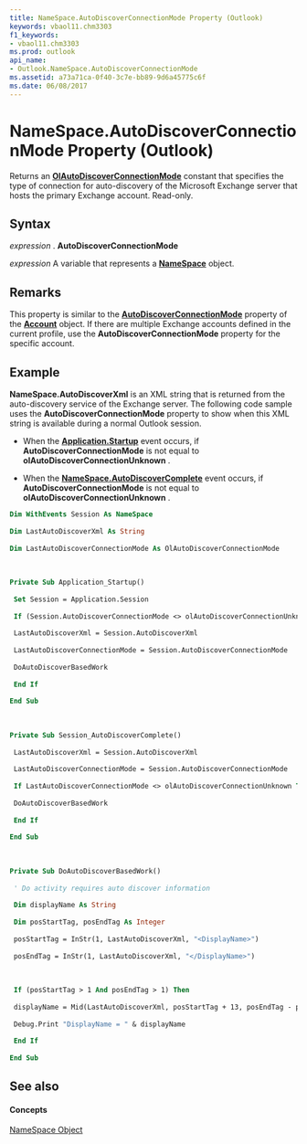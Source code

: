 ```yaml
---
title: NameSpace.AutoDiscoverConnectionMode Property (Outlook)
keywords: vbaol11.chm3303
f1_keywords:
- vbaol11.chm3303
ms.prod: outlook
api_name:
- Outlook.NameSpace.AutoDiscoverConnectionMode
ms.assetid: a73a71ca-0f40-3c7e-bb89-9d6a45775c6f
ms.date: 06/08/2017
---
```



# NameSpace.AutoDiscoverConnectionMode Property (Outlook)

Returns an  **[OlAutoDiscoverConnectionMode](olautodiscoverconnectionmode-enumeration-outlook.md)** constant that specifies the type of connection for auto-discovery of the Microsoft Exchange server that hosts the primary Exchange account. Read-only.


## Syntax

 _expression_ . **AutoDiscoverConnectionMode**

 _expression_ A variable that represents a **[NameSpace](namespace-object-outlook.md)** object.


## Remarks

This property is similar to the  **[AutoDiscoverConnectionMode](account-autodiscoverconnectionmode-property-outlook.md)** property of the **[Account](account-object-outlook.md)** object. If there are multiple Exchange accounts defined in the current profile, use the **AutoDiscoverConnectionMode** property for the specific account.


## Example

 **NameSpace.AutoDiscoverXml** is an XML string that is returned from the auto-discovery service of the Exchange server. The following code sample uses the **AutoDiscoverConnectionMode** property to show when this XML string is available during a normal Outlook session.


- When the  **[Application.Startup](application-startup-event-outlook.md)** event occurs, if **AutoDiscoverConnectionMode** is not equal to **olAutoDiscoverConnectionUnknown** .
    
- When the  **[NameSpace.AutoDiscoverComplete](namespace-autodiscovercomplete-event-outlook.md)** event occurs, if **AutoDiscoverConnectionMode** is not equal to **olAutoDiscoverConnectionUnknown** .
    





```vb
Dim WithEvents Session As NameSpace 
 
Dim LastAutoDiscoverXml As String 
 
Dim LastAutoDiscoverConnectionMode As OlAutoDiscoverConnectionMode 
 
 
 
Private Sub Application_Startup() 
 
 Set Session = Application.Session 
 
 If (Session.AutoDiscoverConnectionMode <> olAutoDiscoverConnectionUnknown) Then 
 
 LastAutoDiscoverXml = Session.AutoDiscoverXml 
 
 LastAutoDiscoverConnectionMode = Session.AutoDiscoverConnectionMode 
 
 DoAutoDiscoverBasedWork 
 
 End If 
 
End Sub 
 
 
 
Private Sub Session_AutoDiscoverComplete() 
 
 LastAutoDiscoverXml = Session.AutoDiscoverXml 
 
 LastAutoDiscoverConnectionMode = Session.AutoDiscoverConnectionMode 
 
 If LastAutoDiscoverConnectionMode <> olAutoDiscoverConnectionUnknown Then 
 
 DoAutoDiscoverBasedWork 
 
 End If 
 
End Sub 
 
 
 
Private Sub DoAutoDiscoverBasedWork() 
 
 ' Do activity requires auto discover information 
 
 Dim displayName As String 
 
 Dim posStartTag, posEndTag As Integer 
 
 posStartTag = InStr(1, LastAutoDiscoverXml, "<DisplayName>") 
 
 posEndTag = InStr(1, LastAutoDiscoverXml, "</DisplayName>") 
 
 
 
 If (posStartTag > 1 And posEndTag > 1) Then 
 
 displayName = Mid(LastAutoDiscoverXml, posStartTag + 13, posEndTag - posStartTag - 13) 
 
 Debug.Print "DisplayName = " & displayName 
 
 End If 
 
End Sub
```


## See also


#### Concepts


[NameSpace Object](namespace-object-outlook.md)

